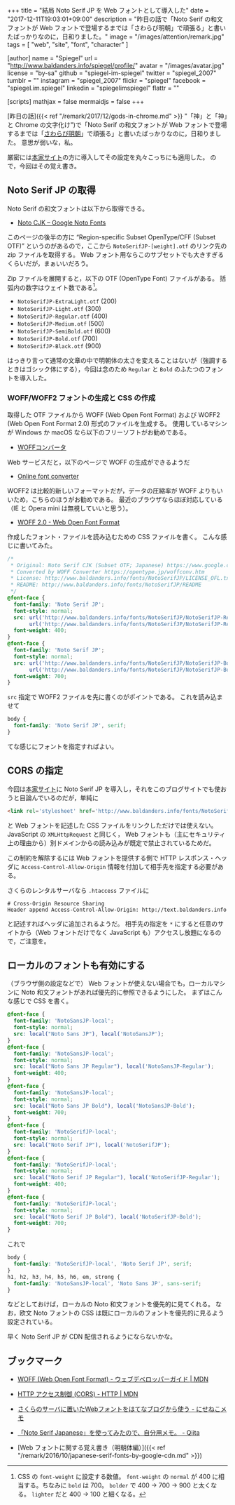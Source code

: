 +++
title = "結局 Noto Serif JP を Web フォントとして導入した"
date =  "2017-12-11T19:03:01+09:00"
description = "昨日の話で「Noto Serif の和文フォントが Web フォントで登場するまでは「さわらび明朝」で頑張る」と書いたばっかりなのに，日和りました。"
image = "/images/attention/remark.jpg"
tags        = [ "web", "site", "font", "character" ]

[author]
  name      = "Spiegel"
  url       = "http://www.baldanders.info/spiegel/profile/"
  avatar    = "/images/avatar.jpg"
  license   = "by-sa"
  github    = "spiegel-im-spiegel"
  twitter   = "spiegel_2007"
  tumblr    = ""
  instagram = "spiegel_2007"
  flickr    = "spiegel"
  facebook  = "spiegel.im.spiegel"
  linkedin  = "spiegelimspiegel"
  flattr    = ""

[scripts]
  mathjax = false
  mermaidjs = false
+++

[昨日の話]({{< ref "/remark/2017/12/gods-in-chrome.md" >}} "「神」と「神」と Chrome の文字化け")で「Noto Serif の和文フォントが Web フォントで登場するまでは「[さわらび明朝]」で頑張る」と書いたばっかりなのに，日和りました。
意思が弱いな，私。

厳密には[本家サイト]の方に導入してその設定を丸々こっちにも適用した。
ので，今回はその覚え書き。

## Noto Serif JP の取得

Noto Serif の和文フォントは以下から取得できる。

- [Noto CJK – Google Noto Fonts](https://www.google.com/get/noto/help/cjk/)


このページの後半の方に “Region-specific Subset OpenType/CFF (Subset OTF)” というのがあるので，ここから `NotoSerifJP-[weight].otf` のリンク先の zip ファイルを取得する。
Web フォント用ならこのサブセットでも大きすぎるくらいだが，まぁいいだろう。

Zip ファイルを展開すると，以下の OTF (OpenType Font) ファイルがある。
括弧内の数字はウェイト数である[^fw1]。

[^fw1]: CSS の `font-weight` に設定する数値。 `font-weight` の `normal` が 400 に相当する。ちなみに `bold` は 700。 `bolder` で 400 → 700 → 900 と太くなる。 `lighter` だと 400 → 100 と細くなる。

- `NotoSerifJP-ExtraLight.otf` (200)
- `NotoSerifJP-Light.otf` (300)
- `NotoSerifJP-Regular.otf` (400)
- `NotoSerifJP-Medium.otf` (500)
- `NotoSerifJP-SemiBold.otf` (600)
- `NotoSerifJP-Bold.otf` (700)
- `NotoSerifJP-Black.otf` (900)

はっきり言って通常の文章の中で明朝体の太さを変えることはないが（強調するときはゴシック体にする），今回は念のため `Regular` と `Bold` のふたつのフォントを導入した。

### WOFF/WOFF2 フォントの生成と CSS の作成

取得した OTF ファイルから WOFF (Web Open Font Format) および WOFF2 (Web Open Font Format 2.0) 形式のファイルを生成する。
使用しているマシンが Windows か macOS なら以下のフリーソフトがお勧めである。 

- [WOFFコンバータ](https://opentype.jp/woffconv.htm)

Web サービスだと，以下のページで WOFF の生成ができるようだ

- [Online font converter](http://www.fontconverter.org/)

WOFF2 は比較的新しいフォーマットだが，データの圧縮率が WOFF よりもいいため，こちらのほうがお勧めである。
最近のブラウザならほぼ対応している（IE と Opera mini は無視していいと思う）。

- [WOFF 2.0 - Web Open Font Format](https://caniuse.com/#feat=woff2)

作成したフォント・ファイルを読み込むための CSS ファイルを書く。
こんな感じに書いてみた。

```css
/*
 * Original: Noto Serif CJK (Subset OTF; Japanese) https://www.google.com/get/noto/help/cjk/
 * Converted by WOFF Converter https://opentype.jp/woffconv.htm
 * License: http://www.baldanders.info/fonts/NotoSerifJP/LICENSE_OFL.txt
 * README: http://www.baldanders.info/fonts/NotoSerifJP/README
 */
@font-face {
  font-family: 'Noto Serif JP';
  font-style: normal;
  src: url('http://www.baldanders.info/fonts/NotoSerifJP/NotoSerifJP-Regular.woff2') format('woff2'),
       url('http://www.baldanders.info/fonts/NotoSerifJP/NotoSerifJP-Regular.woff') format('woff');
  font-weight: 400;
}
@font-face {
  font-family: 'Noto Serif JP';
  font-style: normal;
  src: url('http://www.baldanders.info/fonts/NotoSerifJP/NotoSerifJP-Bold.woff2') format('woff2'),
       url('http://www.baldanders.info/fonts/NotoSerifJP/NotoSerifJP-Bold.woff') format('woff');
  font-weight: 700;
}
```

`src` 指定で WOFF2 ファイルを先に書くのがポイントである。
これを読み込ませて

```css
body {
  font-family: 'Noto Serif JP', serif;
}
```

てな感じにフォントを指定すればよい。

## CORS の指定

今回は[本家サイト]に Noto Serif JP を導入し，それをこのブログサイトでも使おうと目論んでいるのだが，単純に

```html
<link rel='stylesheet' href='http://www.baldanders.info/fonts/NotoSerifJP/NotoSerifJP.css' type='text/css'>
```

と Web フォントを記述した CSS ファイルをリンクしただけでは使えない。
JavaScript の `XMLHttpRequest` と同じく， Web フォントも（主にセキュリティ上の理由から）別ドメインからの読み込みが既定で禁止されているためだ。

この制約を解除するには Web フォントを提供する側で HTTP レスポンス・ヘッダに `Access-Control-Allow-Origin` 情報を付加して相手先を指定する必要がある。

さくらのレンタルサーバなら `.htaccess` ファイルに

```text
# Cross-Origin Resource Sharing 
Header append Access-Control-Allow-Origin: http://text.baldanders.info
```

と記述すればヘッダに追加されるようだ。
相手先の指定を `*` にすると任意のサイトから（Web フォントだけでなく JavaScript も）アクセスし放題になるので，ご注意を。

## ローカルのフォントも有効にする

（ブラウザ側の設定などで） Web フォントが使えない場合でも，ローカルマシンに Noto 和文フォントがあれば優先的に参照できるようにした。
まずはこんな感じで CSS を書く。

```css
@font-face {
  font-family: 'NotoSansJP-local';
  font-style: normal;
  src: local("Noto Sans JP"), local('NotoSansJP');
}
@font-face {
  font-family: 'NotoSansJP-local';
  font-style: normal;
  src: local("Noto Sans JP Regular"), local('NotoSansJP-Regular');
  font-weight: 400;
}
@font-face {
  font-family: 'NotoSansJP-local';
  font-style: normal;
  src: local("Noto Sans JP Bold"), local('NotoSansJP-Bold');
  font-weight: 700;
}
@font-face {
  font-family: 'NotoSerifJP-local';
  font-style: normal;
  src: local("Noto Serif JP"), local('NotoSerifJP');
}
@font-face {
  font-family: 'NotoSerifJP-local';
  font-style: normal;
  src: local("Noto Serif JP Regular"), local('NotoSerifJP-Regular');
  font-weight: 400;
}
@font-face {
  font-family: 'NotoSerifJP-local';
  font-style: normal;
  src: local("Noto Serif JP Bold"), local('NotoSerifJP-Bold');
  font-weight: 700;
}
```

これで

```css
body {
  font-family: 'NotoSerifJP-local', 'Noto Serif JP', serif;
}
h1, h2, h3, h4, h5, h6, em, strong {
  font-family: 'NotoSansJP-local', 'Noto Sans JP', sans-serif;
}
```

などとしておけば，ローカルの Noto 和文フォントを優先的に見てくれる。
なお，欧文 Noto フォントの CSS は既にローカルのフォントを優先的に見るよう設定されている。

早く Noto Serif JP が CDN 配信されるようにならないかな。

## ブックマーク

- [WOFF (Web Open Font Format) - ウェブデベロッパーガイド | MDN](https://developer.mozilla.org/ja/docs/Web/Guide/WOFF)
- [HTTP アクセス制御 (CORS) - HTTP | MDN](https://developer.mozilla.org/ja/docs/Web/HTTP/HTTP_access_control)
- [さくらのサーバに置いたWebフォントをはてなブログから使う - にせねこメモ](http://nixeneko.hatenablog.com/entry/2016/10/11/231435)
- [「Noto Serif Japanese」を使ってみたので、自分用メモ。 - Qiita](https://qiita.com/umeume66/items/01291353fc43c17da992)

- [Web フォントに関する覚え書き（明朝体編）]({{< ref "/remark/2016/10/japanese-serif-fonts-by-google-cdn.md" >}})

[本家サイト]: http://www.baldanders.info/ "Baldanders.info"
[さわらび明朝]: http://sawarabi-fonts.osdn.jp/ "さわらびフォント"
